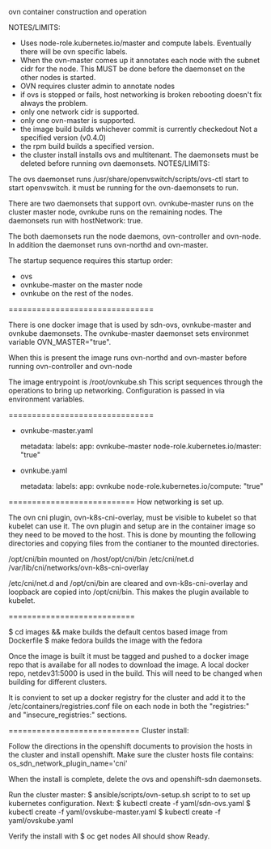 ovn container construction and operation

NOTES/LIMITS:
- Uses node-role.kubernetes.io/master and compute labels.
  Eventually there will be ovn specific labels.
- When the ovn-master comes up it annotates each node with
  the subnet cidr for the node. This MUST be done before 
  the daemonset on the other nodes is started.
- OVN requires cluster admin to annotate nodes
- if ovs is stopped or fails, host networking is broken
  rebooting doesn't fix always the problem.
- only one network cidr is supported.
- only one ovn-master is supported.
- the image build builds whichever commit is currently checkedout
  Not a specified version (v0.4.0)
- the rpm build builds a specified version.
- the cluster install installs ovs and multitenant. The daemonsets
  must be deleted before running ovn daemonsets.
NOTES/LIMITS:

The ovs daemonset runs
/usr/share/openvswitch/scripts/ovs-ctl start
to start openvswitch. it must be running for the ovn-daemonsets to
run.

There are two daemonsets that support ovn. ovnkube-master runs
on the cluster master node, ovnkube runs on the remaining nodes.
The daemonsets run with hostNetwork: true.

The both daemonsets run the node daemons, ovn-controller and ovn-node.
In addition the daemonset runs ovn-northd and ovn-master.

The startup sequence requires this startup order:
- ovs
- ovnkube-master on the master node
- ovnkube on the rest of the nodes.

===============================

There is one docker image that is used by sdn-ovs, ovnkube-master
and ovnkube daemonsets. The ovnkube-master daemonset sets environmet
variable OVN_MASTER="true".

When this is present the image runs ovn-northd and ovn-master
before running ovn-controller and ovn-node

The image entrypoint is /root/ovnkube.sh
This script sequences through the operations to bring up networking.
Configuration is passed in via environment variables.

===============================

- ovnkube-master.yaml

    metadata:
      labels:
        app: ovnkube-master
        node-role.kubernetes.io/master: "true"

- ovnkube.yaml

    metadata:
      labels:
        app: ovnkube
        node-role.kubernetes.io/compute: "true"

===========================
How networking is set up.

The ovn cni plugin, ovn-k8s-cni-overlay, must be visible to kubelet so that
kubelet can use it. The ovn plugin and setup are in the container image so
they need to be moved to the host. This is done by mounting the following
directories and copying files from the contianer to the mounted directories.

/opt/cni/bin mounted on /host/opt/cni/bin
/etc/cni/net.d
/var/lib/cni/networks/ovn-k8s-cni-overlay

/etc/cni/net.d and /opt/cni/bin are cleared and ovn-k8s-cni-overlay and
loopback are copied into /opt/cni/bin. This makes the plugin available to
kubelet.

===========================

$ cd images && make
builds the default centos based image from  Dockerfile
$  make fedora
builds the image with the fedora 

Once the image is built it must be tagged and pushed to a docker image repo
that is availabe for all nodes to download the image. A local docker repo,
netdev31:5000 is used in the build. This will need to be changed when building
for different clusters.

It is convient to set up a docker registry for the cluster and add it to
the /etc/containers/registries.conf file on each node in both the
"registries:" and "insecure_registries:" sections.

============================
Cluster install:

Follow the directions in the openshift documents to provision the hosts in the
cluster and install openshift. Make sure the cluster hosts file contains:
os_sdn_network_plugin_name='cni'

When the install is complete, delete the ovs and openshift-sdn daemonsets.

Run the cluster master:
$ ansible/scripts/ovn-setup.sh
script to to set up kubernetes configuration. Next:
$ kubectl create -f yaml/sdn-ovs.yaml
$ kubectl create -f yaml/ovskube-master.yaml
$ kubectl create -f yaml/ovskube.yaml

Verify the install with 
$ oc get nodes
All should show Ready.
